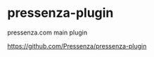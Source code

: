 pressenza-plugin
================

pressenza.com main plugin

https://github.com/Pressenza/pressenza-plugin